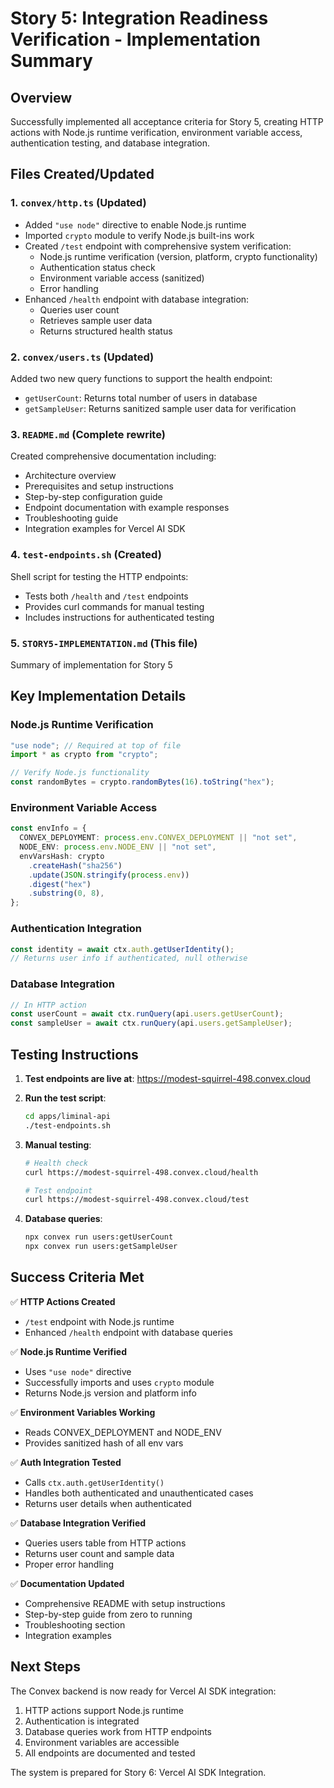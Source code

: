 # Story 5: Integration Readiness Verification - Implementation Summary

## Overview
Successfully implemented all acceptance criteria for Story 5, creating HTTP actions with Node.js runtime verification, environment variable access, authentication testing, and database integration.

## Files Created/Updated

### 1. `convex/http.ts` (Updated)
- Added `"use node"` directive to enable Node.js runtime
- Imported `crypto` module to verify Node.js built-ins work
- Created `/test` endpoint with comprehensive system verification:
  - Node.js runtime verification (version, platform, crypto functionality)
  - Authentication status check
  - Environment variable access (sanitized)
  - Error handling
- Enhanced `/health` endpoint with database integration:
  - Queries user count
  - Retrieves sample user data
  - Returns structured health status

### 2. `convex/users.ts` (Updated)
Added two new query functions to support the health endpoint:
- `getUserCount`: Returns total number of users in database
- `getSampleUser`: Returns sanitized sample user data for verification

### 3. `README.md` (Complete rewrite)
Created comprehensive documentation including:
- Architecture overview
- Prerequisites and setup instructions
- Step-by-step configuration guide
- Endpoint documentation with example responses
- Troubleshooting guide
- Integration examples for Vercel AI SDK

### 4. `test-endpoints.sh` (Created)
Shell script for testing the HTTP endpoints:
- Tests both `/health` and `/test` endpoints
- Provides curl commands for manual testing
- Includes instructions for authenticated testing

### 5. `STORY5-IMPLEMENTATION.md` (This file)
Summary of implementation for Story 5

## Key Implementation Details

### Node.js Runtime Verification
```typescript
"use node"; // Required at top of file
import * as crypto from "crypto";

// Verify Node.js functionality
const randomBytes = crypto.randomBytes(16).toString("hex");
```

### Environment Variable Access
```typescript
const envInfo = {
  CONVEX_DEPLOYMENT: process.env.CONVEX_DEPLOYMENT || "not set",
  NODE_ENV: process.env.NODE_ENV || "not set",
  envVarsHash: crypto
    .createHash("sha256")
    .update(JSON.stringify(process.env))
    .digest("hex")
    .substring(0, 8),
};
```

### Authentication Integration
```typescript
const identity = await ctx.auth.getUserIdentity();
// Returns user info if authenticated, null otherwise
```

### Database Integration
```typescript
// In HTTP action
const userCount = await ctx.runQuery(api.users.getUserCount);
const sampleUser = await ctx.runQuery(api.users.getSampleUser);
```

## Testing Instructions

1. **Test endpoints are live at**: https://modest-squirrel-498.convex.cloud

2. **Run the test script**:
   ```bash
   cd apps/liminal-api
   ./test-endpoints.sh
   ```

3. **Manual testing**:
   ```bash
   # Health check
   curl https://modest-squirrel-498.convex.cloud/health

   # Test endpoint
   curl https://modest-squirrel-498.convex.cloud/test
   ```

4. **Database queries**:
   ```bash
   npx convex run users:getUserCount
   npx convex run users:getSampleUser
   ```

## Success Criteria Met

✅ **HTTP Actions Created**
- `/test` endpoint with Node.js runtime
- Enhanced `/health` endpoint with database queries

✅ **Node.js Runtime Verified**
- Uses `"use node"` directive
- Successfully imports and uses `crypto` module
- Returns Node.js version and platform info

✅ **Environment Variables Working**
- Reads CONVEX_DEPLOYMENT and NODE_ENV
- Provides sanitized hash of all env vars

✅ **Auth Integration Tested**
- Calls `ctx.auth.getUserIdentity()`
- Handles both authenticated and unauthenticated cases
- Returns user details when authenticated

✅ **Database Integration Verified**
- Queries users table from HTTP actions
- Returns user count and sample data
- Proper error handling

✅ **Documentation Updated**
- Comprehensive README with setup instructions
- Step-by-step guide from zero to running
- Troubleshooting section
- Integration examples

## Next Steps

The Convex backend is now ready for Vercel AI SDK integration:
1. HTTP actions support Node.js runtime
2. Authentication is integrated
3. Database queries work from HTTP endpoints
4. Environment variables are accessible
5. All endpoints are documented and tested

The system is prepared for Story 6: Vercel AI SDK Integration.